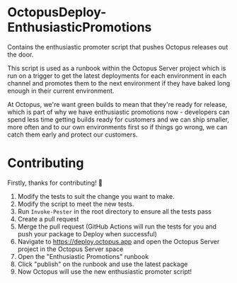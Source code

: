 # OctopusDeploy-EnthusiasticPromotions
Contains the enthusiastic promoter script that pushes Octopus releases out the door.

This script is used as a runbook within the Octopus Server project which is run on a trigger to get the latest deployments for each environment in each channel and promotes them to the next environment if they have baked long enough in their current environment.

At Octopus, we're want green builds to mean that they're ready for release, which is part of why we have enthusiastic promotions now - developers can spend less time getting builds ready for customers and we can ship smaller, more often and to our own environments first so if things go wrong, we can catch them early and protect our customers. 

# Contributing
Firstly, thanks for contributing! :tada:

1. Modify the tests to suit the change you want to make.
2. Modify the script to meet the new tests.
3. Run `Invoke-Pester` in the root directory to ensure all the tests pass
4. Create a pull request
5. Merge the pull request (GitHub Actions will run the tests for you and push your package to Deploy when successful)
6. Navigate to https://deploy.octopus.app and open the Octopus Server project in the Octopus Server space
7. Open the "Enthusiastic Promotions" runbook 
8. Click "publish" on the runbook and use the latest package 
9. Now Octopus will use the new enthusiastic promoter script!

